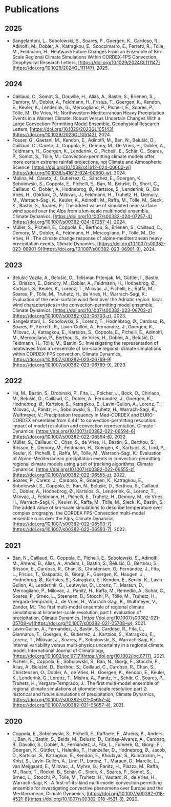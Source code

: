# Publications

## 2025

 * Sangelantoni, L., Sobolowski, S., Soares, P., Goergen, K., Cardoso, R., Adinolfi, M., Dobler, A., Katragkou, E., Scoccimarro, E., Ferretti, R., Tölle, M., Feldmann, H.: Heatwave Future Changes From an Ensemble of Km‐Scale Regional Climate Simulations Within CORDEX‐FPS Convection, Geophysical Research Letters, [https://doi.org/10.1029/2024GL111147](https://doi.org/10.1029/2024GL111147), 2025.

## 2024

 * Caillaud, C., Somot, S., Douville, H., Alias, A., Bastin, S., Brienen, S., Demory, M., Dobler, A., Feldmann, H., Frisius, T., Goergen, K., Kendon, E., Keuler, K., Lenderink, G., Mercogliano, P., Pichelli, E., Soares, P., Tölle, M., De Vries, H.: Northwestern Mediterranean Heavy Precipitation Events in a Warmer Climate: Robust Versus Uncertain Changes With a Large Convection‐Permitting Model Ensemble, Geophysical Research Letters, [https://doi.org/10.1029/2023GL105143](https://doi.org/10.1029/2023GL105143), 2024.
 * Fosser, G., Gaetani, M., Kendon, E., Adinolfi, M., Ban, N., Belušić, D., Caillaud, C., Careto, J., Coppola, E., Demory, M., De Vries, H., Dobler, A., Feldmann, H., Goergen, K., Lenderink, G., Pichelli, E., Schär, C., Soares, P., Somot, S., Tölle, M.: Convection-permitting climate models offer more certain extreme rainfall projections, npj Climate and Atmospheric Science, [https://doi.org/10.1038/s41612-024-00600-w](https://doi.org/10.1038/s41612-024-00600-w), 2024.
 * Molina, M., Careto, J., Gutiérrez, C., Sánchez, E., Goergen, K., Sobolowski, S., Coppola, E., Pichelli, E., Ban, N., Belus̆ić, D., Short, C., Caillaud, C., Dobler, A., Hodnebrog, Ø., Kartsios, S., Lenderink, G., De Vries, H., Göktürk, O., Milovac, J., Feldmann, H., Truhetz, H., Demory, M., Warrach-Sagi, K., Keuler, K., Adinolfi, M., Raffa, M., Tölle, M., Sieck, K., Bastin, S., Soares, P.: The added value of simulated near-surface wind speed over the Alps from a km-scale multimodel ensemble, Climate Dynamics, [https://doi.org/10.1007/s00382-024-07257-4](https://doi.org/10.1007/s00382-024-07257-4), 2024.
 * Müller, S., Pichelli, E., Coppola, E., Berthou, S., Brienen, S., Caillaud, C., Demory, M., Dobler, A., Feldmann, H., Mercogliano, P., Tölle, M., De Vries, H.: The climate change response of alpine-mediterranean heavy precipitation events, Climate Dynamics, [https://doi.org/10.1007/s00382-023-06901-9](https://doi.org/10.1007/s00382-023-06901-9), 2024.

## 2023

 * Belušić Vozila, A., Belušić, D., Telišman Prtenjak, M., Güttler, I., Bastin, S., Brisson, E., Demory, M., Dobler, A., Feldmann, H., Hodnebrog, Ø., Kartsios, S., Keuler, K., Lorenz, T., Milovac, J., Pichelli, E., Raffa, M., Soares, P., Tölle, M., Truhetz, H., de Vries, H., Warrach-Sagi, K.: Evaluation of the near-surface wind field over the Adriatic region: local wind characteristics in the convection-permitting model ensemble, Climate Dynamics, [https://doi.org/10.1007/s00382-023-06703-z](https://doi.org/10.1007/s00382-023-06703-z), 2023.
 * Sangelantoni, L., Sobolowski, S., Lorenz, T., Hodnebrog, Ø., Cardoso, R., Soares, P., Ferretti, R., Lavín-Gullón, A., Fernandez, J., Goergen, K., Milovac, J., Katragkou, E., Kartsios, S., Coppola, E., Pichelli, E., Adinolfi, M., Mercogliano, P., Berthou, S., de Vries, H., Dobler, A., Belušić, D., Feldmann, H., Tölle, M., Bastin, S.: Investigating the representation of heatwaves from an ensemble of km-scale regional climate simulations within CORDEX-FPS convection, Climate Dynamics, [https://doi.org/10.1007/s00382-023-06769-9](https://doi.org/10.1007/s00382-023-06769-9), 2023.

## 2022

 * Ha, M., Bastin, S., Drobinski, P., Fita, L., Polcher, J., Bock, O., Chiriaco, M., Belušić, D., Caillaud, C., Dobler, A., Fernandez, J., Goergen, K., Hodnebrog, Ø., Kartsios, S., Katragkou, E., Lavin-Gullon, A., Lorenz, T., Milovac, J., Panitz, H., Sobolowski, S., Truhetz, H., Warrach-Sagi, K., Wulfmeyer, V.: Precipitation frequency in Med-CORDEX and EURO-CORDEX ensembles from 0.44° to convection-permitting resolution: impact of model resolution and convection representation, Climate Dynamics, [https://doi.org/10.1007/s00382-022-06594-6](https://doi.org/10.1007/s00382-022-06594-6), 2022.
 * Müller, S., Caillaud, C., Chan, S., de Vries, H., Bastin, S., Berthou, S., Brisson, E., Demory, M., Feldmann, H., Goergen, K., Kartsios, S., Lind, P., Keuler, K., Pichelli, E., Raffa, M., Tölle, M., Warrach-Sagi, K.: Evaluation of Alpine-Mediterranean precipitation events in convection-permitting regional climate models using a set of tracking algorithms, Climate Dynamics, [https://doi.org/10.1007/s00382-022-06555-z](https://doi.org/10.1007/s00382-022-06555-z), 2022.
 * Soares, P., Careto, J., Cardoso, R., Goergen, K., Katragkou, E., Sobolowski, S., Coppola, E., Ban, N., Belušić, D., Berthou, S., Caillaud, C., Dobler, A., Hodnebrog, Ø., Kartsios, S., Lenderink, G., Lorenz, T., Milovac, J., Feldmann, H., Pichelli, E., Truhetz, H., Demory, M., de Vries, H., Warrach-Sagi, K., Keuler, K., Raffa, M., Tölle, M., Sieck, K., Bastin, S.: The added value of km-scale simulations to describe temperature over complex orography: the CORDEX FPS-Convection multi-model ensemble runs over the Alps, Climate Dynamics, [https://doi.org/10.1007/s00382-022-06593-7](https://doi.org/10.1007/s00382-022-06593-7), 2022.

## 2021

 * Ban, N., Caillaud, C., Coppola, E., Pichelli, E., Sobolowski, S., Adinolfi, M., Ahrens, B., Alias, A., Anders, I., Bastin, S., Belušić, D., Berthou, S., Brisson, E., Cardoso, R., Chan, S., Christensen, O., Fernández, J., Fita, L., Frisius, T., Gašparac, G., Giorgi, F., Goergen, K., Haugen, J., Hodnebrog, Ø., Kartsios, S., Katragkou, E., Kendon, E., Keuler, K., Lavin-Gullon, A., Lenderink, G., Leutwyler, D., Lorenz, T., Maraun, D., Mercogliano, P., Milovac, J., Panitz, H., Raffa, M., Remedio, A., Schär, C., Soares, P., Srnec, L., Steensen, B., Stocchi, P., Tölle, M., Truhetz, H., Vergara-Temprado, J., de Vries, H., Warrach-Sagi, K., Wulfmeyer, V., Zander, M.: The first multi-model ensemble of regional climate simulations at kilometer-scale resolution, part I: evaluation of precipitation, Climate Dynamics, [https://doi.org/10.1007/s00382-021-05708-w](https://doi.org/10.1007/s00382-021-05708-w), 2021.
 * Lavin‐Gullon, A., Fernandez, J., Bastin, S., Cardoso, R., Fita, L., Giannaros, T., Goergen, K., Gutierrez, J., Kartsios, S., Katragkou, E., Lorenz, T., Milovac, J., Soares, P., Sobolowski, S., Warrach‐Sagi, K.: Internal variability versus multi‐physics uncertainty in a regional climate model, International Journal of Climatology, [https://doi.org/10.1002/joc.6717](https://doi.org/10.1002/joc.6717), 2021.
 * Pichelli, E., Coppola, E., Sobolowski, S., Ban, N., Giorgi, F., Stocchi, P., Alias, A., Belušić, D., Berthou, S., Caillaud, C., Cardoso, R., Chan, S., Christensen, O., Dobler, A., de Vries, H., Goergen, K., Kendon, E., Keuler, K., Lenderink, G., Lorenz, T., Mishra, A., Panitz, H., Schär, C., Soares, P., Truhetz, H., Vergara-Temprado, J.: The first multi-model ensemble of regional climate simulations at kilometer-scale resolution part 2: historical and future simulations of precipitation, Climate Dynamics, [https://doi.org/10.1007/s00382-021-05657-4](https://doi.org/10.1007/s00382-021-05657-4), 2021.

## 2020

 * Coppola, E., Sobolowski, S., Pichelli, E., Raffaele, F., Ahrens, B., Anders, I., Ban, N., Bastin, S., Belda, M., Belusic, D., Caldas-Alvarez, A., Cardoso, R., Davolio, S., Dobler, A., Fernandez, J., Fita, L., Fumiere, Q., Giorgi, F., Goergen, K., Güttler, I., Halenka, T., Heinzeller, D., Hodnebrog, Ø., Jacob, D., Kartsios, S., Katragkou, E., Kendon, E., Khodayar, S., Kunstmann, H., Knist, S., Lavín-Gullón, A., Lind, P., Lorenz, T., Maraun, D., Marelle, L., van Meijgaard, E., Milovac, J., Myhre, G., Panitz, H., Piazza, M., Raffa, M., Raub, T., Rockel, B., Schär, C., Sieck, K., Soares, P., Somot, S., Srnec, L., Stocchi, P., Tölle, M., Truhetz, H., Vautard, R., de Vries, H., Warrach-Sagi, K.: A first-of-its-kind multi-model convection permitting ensemble for investigating convective phenomena over Europe and the Mediterranean, Climate Dynamics, [https://doi.org/10.1007/s00382-018-4521-8](https://doi.org/10.1007/s00382-018-4521-8), 2020.
